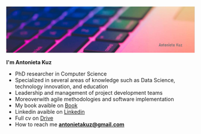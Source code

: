
![](assets/portada.png)

**I'm Antonieta Kuz**
- PhD researcher in Computer Science
- Specialized in several areas of knowledge such as Data Science, technology innovation, and education
- Leadership and management of project development teams 
- Moreoverwith agile methodologies and software implementation
- My book avaible on [Book](https://https://books.google.com.ar/books?id=G9qLDwAAQBAJ&printsec=frontcover&redir_esc=y#v=onepage&q&f=false)
- Linkedin avaible on [Linkedin](https://https://www.linkedin.com/in/antonietakuz/)
- Full cv on [Drive](https://drive.google.com/file/d/1Dai9vpjOFAk4rBVdIC9mQXKaVgJJfVI9/view?usp=sharing)
- How to reach me **antonietakuz@gmail.com**



